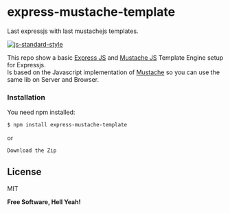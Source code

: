 # express-mustache-template

Last expressjs with last mustachejs templates.

[![js-standard-style](https://img.shields.io/badge/code%20style-standard-brightgreen.svg)](http://standardjs.com/)

This repo show a basic [Express JS] and [Mustache JS] Template Engine setup for Expressjs.  
Is based on the Javascript implementation of [Mustache] so you can use the same lib  on Server and Browser.

### Installation

You need npm installed:

```sh
$ npm install express-mustache-template
```
or
```html
Download the Zip
```
License
----

MIT


**Free Software, Hell Yeah!**

   [Express JS]: <http://expressjs.com/>
   [Mustache JS]: <https://github.com/janl/mustache.js/>
   [Mustache]: <http://mustache.github.io/>
 
